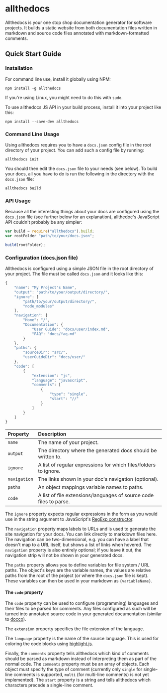 # allthedocs

Allthedocs is your one stop shop documentation generator for software projects. It builds
a static website from both documentation files written in markdown and source code files
annotated with markdown-formatted comments.


## Quick Start Guide

### Installation

For command line use, install it globally using NPM:

    npm install -g allthedocs

If you're using Linux, you might need to do this with `sudo`.

To use allthedocs JS API in your build process, install it into your project like this:

    npm install --save-dev allthedocs


### Command Line Usage

Using allthedocs requires you to have a `docs.json` config file in the root directory of your
project. You can add such a config file by running:

    allthedocs init

You should then edit the `docs.json` file to your needs (see below). To build your docs, all
you have to do is run the following in the directory with the `docs.json` file:

    allthedocs build


### API Usage

Because all the interesting things about your docs are configured using the `docs.json` file
(see further below for an explanation), allthedoc's JavaScript API couldn't probably be
any simpler:

```javascript
var build = require("allthedocs").build;
var rootFolder "path/to/your/docs.json";

build(rootFolder);
```


### Configuration (docs.json file)

Allthedocs is configured using a simple JSON file in the root directory of your project. The
file must be called `docs.json` and it looks like this:

```javascript
{
    "name": "My Project's Name",
    "output": "path/to/your/output/directory/",
    "ignore": [
        "path/to/your/output/directory/",
        "node_modules"
    ],
    "navigation": {
        "Home": "/",
        "Documentation": {
            "User Guide": "docs/user/index.md",
            "FAQ": "docs/faq.md"
        }
    },
    "paths": {
        "sourceDir": "src/",
        "userGuideDir": "docs/user/"
    },
    "code": [
        {
            "extension": "js",
            "language": "javascript",
            "comments": [
                {
                    "type": "single",
                    "start": "//"
                }
            ]
        }
    ]
}
```

| Property          | Description                                                                 |
|:------------------|:----------------------------------------------------------------------------|
| `name`            | The name of your project.                                                   |
| `output`          | The directory where the generated docs should be written to.                |
| `ignore`          | A list of regular expressions for which files/folders to ignore.            |
| `navigation`      | The links shown in your doc's navigation (optional).                        |
| `paths`           | An object mappings variable names to paths.                                 |
| `code`            | A list of file extensions/languages of source code files to parse.          |

The `ignore` property expects regular expressions in the form as you would use in the string
argument to JavaScript's
[RegExp constructor](https://developer.mozilla.org/en/docs/Web/JavaScript/Reference/Global_Objects/RegExp).

The `navigation` property maps labels to URLs and is used to generate the site navigation for
your docs. You can link directly to markdown files here. The navigation can be two-dimensional,
e.g. you can have a label that doesn't map to a URL itself, but shows a list of links when
hovered. The `navigation` property is also entirely optional; if you leave it out, the navigation
strip will not be shown in your generated docs.

The `paths` property allows you to define variables for file system / URL paths. The object's
keys are the variable names, the values are relative paths from the root of the project (or where
the `docs.json` file is kept). These variables can then be used in your markdown as
`{variableName}`.


#### The `code` property

The `code` property can be used to configure (programming) languages and their files to be
parsed for comments. Any files configured as such will be turned into annotated source code
in your generated documentation (similar to [docco](https://jashkenas.github.io/docco/)).

The `extension` property specifies the file extension of the language.

The `language` property is the name of the source language. This is used for coloring the
code blocks using [highlight.js](https://highlightjs.org/static/demo/).

Finally, the `comments` property tells allthedocs which kind of comments should be parsed as
markdown instead of interpreting them as part of the normal code. The `comments` property
must be an array of objects. Each object must specify the type of comment (currently only
`single` for single-line comments is supported, `multi` (for multi-line comments) is not
yet implemented). The `start` property is a string and tells allthedocs which characters
precede a single-line comment.
